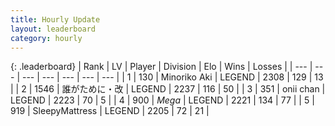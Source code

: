 ```yaml
---
title: Hourly Update
layout: leaderboard
category: hourly
---
```


{: .leaderboard}
| Rank | LV | Player | Division | Elo | Wins | Losses |
| --- | --- | --- | --- | --- | --- | --- |
| <span data-change="0">1</span> | 130 | <span title="ID: 456466">Minoriko Aki</span> | LEGEND | <span data-change="0">2308</span> | <span data-change="0">129</span> | <span data-change="0">13</span> |
| <span data-change="0">2</span> | 1546 | <span title="ID: 451068">誰がために・改</span> | LEGEND | <span data-change="8">2237</span> | <span data-change="1">116</span> | <span data-change="0">50</span> |
| <span data-change="0">3</span> | 351 | <span title="ID: 614761">onii chan</span> | LEGEND | <span data-change="0">2223</span> | <span data-change="0">70</span> | <span data-change="0">5</span> |
| <span data-change="0">4</span> | 900 | <span title="ID: 651782">_Mega_</span> | LEGEND | <span data-change="0">2221</span> | <span data-change="0">134</span> | <span data-change="0">77</span> |
| <span data-change="0">5</span> | 919 | <span title="ID: 153129">SleepyMattress</span> | LEGEND | <span data-change="0">2205</span> | <span data-change="0">72</span> | <span data-change="0">21</span> |
